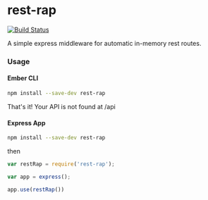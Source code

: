 # rest-rap

[![Build
Status](https://travis-ci.org/poetic/rest-rap.svg?branch=master)](https://travis-ci.org/poetic/rest-rap)

A simple express middleware for automatic in-memory rest routes.

### Usage

#### Ember CLI

```sh
npm install --save-dev rest-rap
```

That's it! Your API is not found at /api

#### Express App
```sh
npm install --save-dev rest-rap
```

then

```js
var restRap = require('rest-rap');

var app = express();

app.use(restRap())
```


